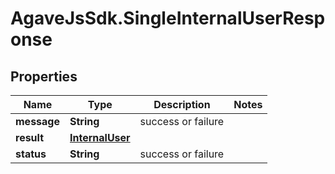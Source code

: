 # AgaveJsSdk.SingleInternalUserResponse

## Properties
Name | Type | Description | Notes
------------ | ------------- | ------------- | -------------
**message** | **String** | success or failure | 
**result** | [**InternalUser**](InternalUser.md) |  | 
**status** | **String** | success or failure | 


